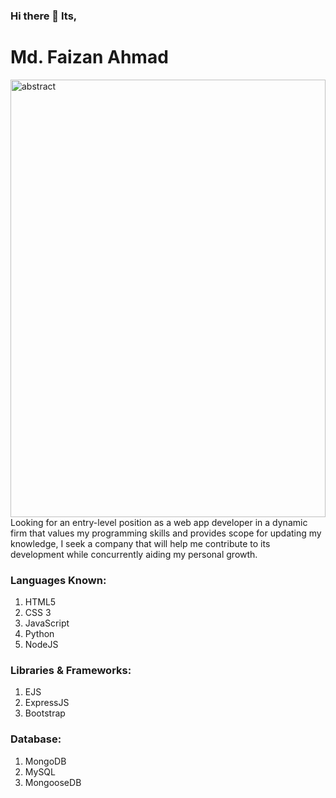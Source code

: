 ### Hi there 👋 Its, 

# Md. Faizan Ahmad

<img align="center" alt="abstract" width="100%vw"  height="700px" src="https://c.tenor.com/G7WqdFqCeiEAAAAC/free-wavy.gif">
<br>
Looking for an entry-level position as a web app developer in a dynamic firm that values my programming skills and provides scope for updating my knowledge, I seek a company that will help me contribute to its development while concurrently aiding my personal growth.

### Languages Known:
  1. HTML5
  2. CSS 3
  3. JavaScript
  4. Python
  5. NodeJS
### Libraries & Frameworks:
  1. EJS
  2. ExpressJS
  3. Bootstrap
### Database:
  1. MongoDB
  2. MySQL
  3. MongooseDB

